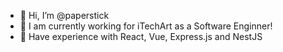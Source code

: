 - 👋 Hi, I’m @paperstick
- 👀 I am currently working for iTechArt as a Software Enginner!
- 🌱 Have experience with React, Vue, Express.js and NestJS

<!---
paperstick/paperstick is a ✨ special ✨ repository because its `README.md` (this file) appears on your GitHub profile.
You can click the Preview link to take a look at your changes.
--->
